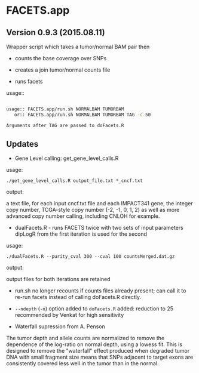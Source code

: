 # FACETS.app

## Version 0.9.3 (2015.08.11)

Wrapper script which takes a tumor/normal BAM pair then

* counts the base coverage over SNPs

* creates a join tumor/normal counts file

* runs facets

usage::
```bash

usage:: FACETS.app/run.sh NORMALBAM TUMORBAM
   or:: FACETS.app/run.sh NORMALBAM TUMORBAM TAG -c 50

Arguments after TAG are passed to doFacets.R
```

## Updates

* Gene Level calling: get_gene_level_calls.R

usage:

    ./get_gene_level_calls.R output_file.txt *_cncf.txt

output:

a text file, for each input cncf.txt file and each IMPACT341 gene, the integer copy number, TCGA-style copy number (-2, -1, 0, 1, 2) as well as more advanced copy number calling, including CNLOH for example.

* dualFacets.R -  runs FACETS twice with two sets of input parameters dipLogR from the first iteration is used for the second

usage:

    ./dualFacets.R --purity_cval 300 --cval 100 countsMerged.dat.gz

output:

output files for both iterations are retained

* run.sh no longer recounts if counts files already present; can call it to re-run facets instead of calling doFacets.R directly. 

* ```--ndepth``` (```-n```) option added to ```doFacets.R``` added: reduction to 25 recommended by Venkat for high sensitivity

* Waterfall supression from A. Penson

The tumor depth and allele counts are normalized to remove the dependence of the log-ratio on normal depth, using a lowess fit. This is designed to remove the "waterfall" effect produced when degraded tumor DNA with small fragment size means that SNPs adjacent to target exons are consistently covered less well in the tumor than in the normal.

